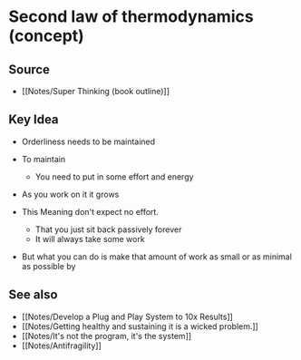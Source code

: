 # Second law of thermodynamics (concept)

## Source
- [[Notes/Super Thinking (book outline)]]

## Key Idea
- Orderliness needs to be maintained
- To maintain
	- You need to put in some effort and energy 
- As you work on it it grows

- This Meaning don't expect no effort.
	- That you just sit back passively forever
	- It will always take some work

- But what you can do is make that amount of work as small or as minimal as possible
by

## See also
- [[Notes/Develop a Plug and Play System to 10x Results]]
- [[Notes/Getting healthy and sustaining it is a wicked problem.]]
- [[Notes/It's not the program, it's the system]]
- [[Notes/Antifragility]]